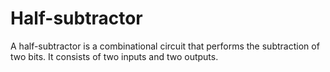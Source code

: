 # Half-subtractor
A half-subtractor is a combinational circuit that performs the subtraction of two bits. It consists of two inputs and two outputs.
